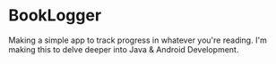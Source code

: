 # BookLogger

Making a simple app to track progress in whatever you're reading. I'm making this to delve deeper into Java & Android Development.
